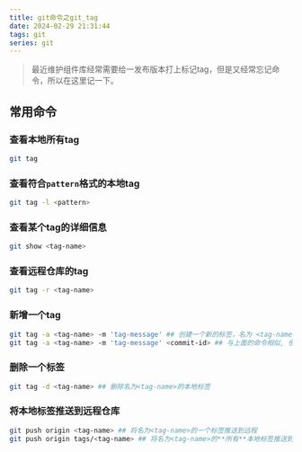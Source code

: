 ```yaml
---
title: git命令之git_tag
date: 2024-02-29 21:31:44
tags: git
series: git
---
```

> 最近维护组件库经常需要给一发布版本打上标记tag，但是又经常忘记命令，所以在这里记一下。

## 常用命令

### 查看本地所有tag
```sh
git tag
```

### 查看符合`pattern`格式的本地tag
```sh
git tag -l <pattern>
```

### 查看某个tag的详细信息
```sh
git show <tag-name>
```

### 查看远程仓库的tag
```sh
git tag -r <tag-name>
```

### 新增一个tag
```sh
git tag -a <tag-name> -m 'tag-message' ## 创建一个新的标签，名为 <tag-name>。该命令会将在当前提交（HEAD）上创建一个标签, 并附带一个message信息
git tag -a <tag-name> -m 'tag-message' <commit-id> ## 与上面的命令相似, 但是会在指定的<commit-id>的提交上创建标签
```

### 删除一个标签
```sh
git tag -d <tag-name> ## 删除名为<tag-name>的本地标签
```

### 将本地标签推送到远程仓库
```sh
git push origin <tag-name> ## 将名为<tag-name>的一个标签推送到远程
git push origin tags/<tag-name> ## 将名为<tag-name>的**所有**本地标签推送到远程
```